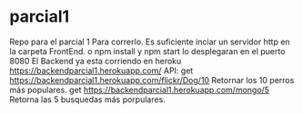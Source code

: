 # parcial1
Repo para el parcial 1
Para correrlo.
Es suficiente inciar un servidor http en la carpeta FrontEnd. o npm install y npm start lo desplegaran en el puerto 8080
El Backend ya esta corriendo en heroku 
https://backendparcial1.herokuapp.com/
API:
get  https://backendparcial1.herokuapp.com/flickr/Dog/10 Retornar los 10 perros más populares.
get  https://backendparcial1.herokuapp.com/mongo/5 Retorna las 5 busquedas más porpulares. 
